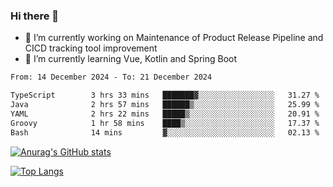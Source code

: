 ### Hi there 👋

- 🔭 I’m currently working on Maintenance of Product Release Pipeline and CICD tracking tool improvement
- 🌱 I’m currently learning Vue, Kotlin and Spring Boot

<!--START_SECTION:waka-->

```txt
From: 14 December 2024 - To: 21 December 2024

TypeScript        3 hrs 33 mins   ███████▓░░░░░░░░░░░░░░░░░   31.27 %
Java              2 hrs 57 mins   ██████▒░░░░░░░░░░░░░░░░░░   25.99 %
YAML              2 hrs 22 mins   █████▒░░░░░░░░░░░░░░░░░░░   20.91 %
Groovy            1 hr 58 mins    ████▒░░░░░░░░░░░░░░░░░░░░   17.37 %
Bash              14 mins         ▓░░░░░░░░░░░░░░░░░░░░░░░░   02.13 %
```

<!--END_SECTION:waka-->

[![Anurag's GitHub stats](https://github-readme-stats.vercel.app/api?username=yunhao981&show_icons=true&theme=solarized-dark)](https://github.com/anuraghazra/github-readme-stats)

[![Top Langs](https://github-readme-stats.vercel.app/api/top-langs/?username=yunhao981&theme=solarized-dark&layout=compact)](https://github.com/anuraghazra/github-readme-stats)

<!--
**yunhao981/yunhao981** is a ✨ _special_ ✨ repository because its `README.md` (this file) appears on your GitHub profile.

Here are some ideas to get you started:

- 🔭 I’m currently working on Maintenance of Release Pipeline and CICD tracking tool improvement
- 🌱 I’m currently learning Vue, Kotlin and Spring Boot
- 👯 I’m looking to collaborate on ...
- 🤔 I’m looking for help with ...
- 💬 Ask me about ...
- 📫 How to reach me: ...
- 😄 Pronouns: ...
- ⚡ Fun fact: ...
-->


